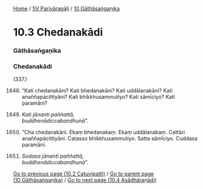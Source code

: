 
[Home](/) / [5V Parivārapāḷi](/tipitaka/5V.md) / [10 Gāthāsaṅgaṇika](/tipitaka/5V/10.md)

# 10.3 Chedanakādi

### Gāthāsaṅgaṇika

### Chedanakādi

(337.)

1648. “Kati chedanakāni? Kati bhedanakāni? Kati uddālanakāni? Kati anaññapācittiyāni? Kati bhikkhusammutiyo? Kati sāmīciyo? Kati paramāni?

1649. _Kati jānanti paññattā,_  
_buddhenādiccabandhunā”._  


1650. “Cha chedanakāni. Ekaṃ bhedanakaṃ. Ekaṃ uddālanakaṃ. Cattāri anaññapācittiyāni. Catasso bhikkhusammutiyo. Satta sāmīciyo. Cuddasa paramāni.

1651. _Sodasa jānanti paññattā,_  
_buddhenādiccabandhunā”._  


[Go to previous page (10.2 Catuvipatti)](/tipitaka/5V/10/10.2.md) / [Go to parent page (10 Gāthāsaṅgaṇika)](/tipitaka/5V/10.md) / [Go to next page (10.4 Asādhāraṇādi)](/tipitaka/5V/10/10.4.md)


